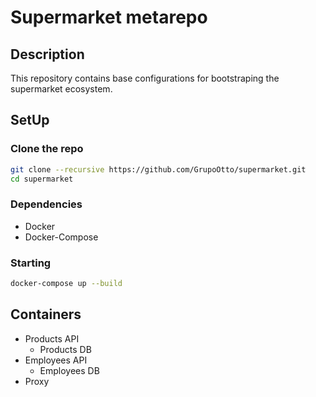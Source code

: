 # Supermarket metarepo

## Description

This repository contains base configurations for bootstraping the supermarket ecosystem.

## SetUp

### Clone the repo

```bash
git clone --recursive https://github.com/GrupoOtto/supermarket.git
cd supermarket
```

### Dependencies

- Docker
- Docker-Compose

### Starting

```bash
docker-compose up --build
```

## Containers

- Products API
  - Products DB
- Employees API
  - Employees DB
- Proxy
